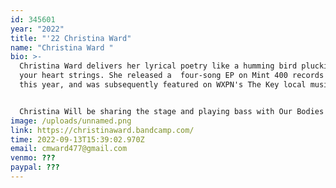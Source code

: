 ```yaml
---
id: 345601
year: "2022"
title: "'22 Christina Ward"
name: "Christina Ward "
bio: >-
  Christina Ward delivers her lyrical poetry like a humming bird plucking at
  your heart strings. She released a  four-song EP on Mint 400 records earlier
  this year, and was subsequently featured on WXPN's The Key local music show.


  Christina Will be sharing the stage and playing bass with Our Bodies Themselves, the brainchild of Nawi Avila. Part performance art, part serious musicianship, and part comedy, OBT is one of the most unique and creative acts I have ever seen, so please do yourself a favor and see Themselves for yourselves.
image: /uploads/unnamed.png
link: https://christinaward.bandcamp.com/
time: 2022-09-13T15:39:02.970Z
email: cmward477@gmail.com
venmo: ???
paypal: ???
---
```

